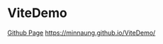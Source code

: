 # ViteDemo

[Github Page](https://minnaung.github.io/ViteDemo/)
https://minnaung.github.io/ViteDemo/
